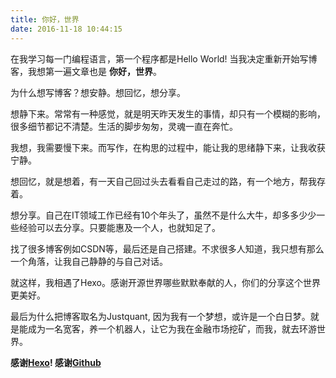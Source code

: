 ```yaml
---
title: 你好，世界
date: 2016-11-18 10:44:15
---
```


在我学习每一门编程语言，第一个程序都是Hello World! 当我决定重新开始写博客，我想第一遍文章也是 **你好，世界**。

为什么想写博客？想安静。想回忆，想分享。

想静下来。常常有一种感觉，就是明天昨天发生的事情，却只有一个模糊的影响，很多细节都记不清楚。生活的脚步匆匆，灵魂一直在奔忙。

我想，我需要慢下来。而写作，在构思的过程中，能让我的思绪静下来，让我收获宁静。

想回忆，就是想着，有一天自己回过头去看看自己走过的路，有一个地方，帮我存着。

想分享。自己在IT领域工作已经有10个年头了，虽然不是什么大牛，却多多少少一些经验可以去分享。只要能惠及一个人，也就知足了。

找了很多博客例如CSDN等，最后还是自己搭建。不求很多人知道，我只想有那么一个角落，让我自己静静的与自己对话。

就这样，我相遇了Hexo。感谢开源世界哪些默默奉献的人，你们的分享这个世界更美好。

最后为什么把博客取名为Justquant, 因为我有一个梦想，或许是一个白日梦。就是能成为一名宽客，养一个机器人，让它为我在金融市场挖矿，而我，就去环游世界。

**感谢[Hexo](https://hexo.io/)! 感谢[Github](https://github.com/)**
